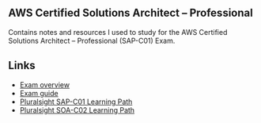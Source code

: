 ## AWS Certified Solutions Architect – Professional

Contains notes and resources I used to study for the AWS Certified Solutions Architect – Professional (SAP-C01) Exam.

## Links
* [Exam overview](https://aws.amazon.com/certification/?nc2=sb_ce_co)
* [Exam guide](https://d1.awsstatic.com/training-and-certification/docs-sa-pro/AWS-Certified-Solutions-Architect-Professional_Exam-Guide.pdf)
* [Pluralsight SAP-C01 Learning Path](https://app.pluralsight.com/paths/certificate/aws-certified-solutions-architect-professional)
* [Pluralsight SOA-C02 Learning Path](https://app.pluralsight.com/paths/certificate/aws-certified-sysops-administrator-associate-soa-c02)
